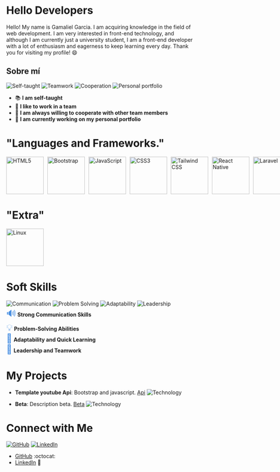 # Hello Developers

Hello! My name is Gamaliel Garcia. I am acquiring knowledge in the field of web development. I am very interested in front-end technology, and although I am currently just a university student, I am a front-end developer with a lot of enthusiasm and eagerness to keep learning every day. Thank you for visiting my profile! 😄


## Sobre mí

![Self-taught](https://img.shields.io/badge/Self--taught-4a90e2?style=flat&logo=book&logoColor=ffffff)
![Teamwork](https://img.shields.io/badge/Teamwork-4a90e2?style=flat&logo=users&logoColor=ffffff)
![Cooperation](https://img.shields.io/badge/Cooperation-4a90e2?style=flat&logo=handshake&logoColor=ffffff)
![Personal portfolio](https://img.shields.io/badge/Personal%20portfolio-4a90e2?style=flat&logo=telescope&logoColor=ffffff)
- 📚 **I am self-taught**
- 🤝 **I like to work in a team**
- 🤝 **I am always willing to cooperate with other team members**
- 🔭 **I am currently working on my personal portfolio**

# "Languages and Frameworks."

<div style="display: flex; align-items: center;">
  <!-- HTML5 -->
  <img src="https://upload.wikimedia.org/wikipedia/commons/6/61/HTML5_logo_and_wordmark.svg" alt="HTML5" width="100" height="100" style="object-fit: contain; margin-right: 10px;">
  
  <!-- Bootstrap -->
  <img src="https://upload.wikimedia.org/wikipedia/commons/b/b2/Bootstrap_logo.svg" alt="Bootstrap" width="100" height="100" style="object-fit: contain; margin-right: 10px;">
  
  <!-- JavaScript -->
  <img src="https://upload.wikimedia.org/wikipedia/commons/6/6a/JavaScript-logo.png" alt="JavaScript" width="100" height="100" style="object-fit: contain; margin-right: 10px;">
  
  <!-- CSS3 -->
  <img src="https://upload.wikimedia.org/wikipedia/commons/d/d5/CSS3_logo_and_wordmark.svg" alt="CSS3" width="100" height="100" style="object-fit: contain; margin-right: 10px;">
  
  <!-- Tailwind CSS -->
  <img src="https://upload.wikimedia.org/wikipedia/commons/d/d5/Tailwind_CSS_Logo.svg" alt="Tailwind CSS" width="100" height="100" style="object-fit: contain; margin-right: 10px;">
  
  <!-- React Native -->
  <img src="https://upload.wikimedia.org/wikipedia/commons/a/a7/React-icon.svg" alt="React Native" width="100" height="100" style="object-fit: contain; margin-right: 10px;">
    <!-- Laravel -->
  <img src="https://upload.wikimedia.org/wikipedia/commons/9/9a/Laravel.svg" alt="Laravel" width="100" height="100" style="object-fit: contain; margin-right: 10px;">
  
  <br>
  <br>
     <!-- php-->
  <img src="https://holatelcel.com/wp-content/uploads/2016/09/Webysther_20160423_-_Elephpant.svg_.png" alt="php" width="100" height="100" style="object-fit: contain;">
       <!-- git-->
  <img src="https://upload.wikimedia.org/wikipedia/commons/thumb/3/3f/Git_icon.svg/2048px-Git_icon.svg.png" alt="php" width="100" height="100" style="object-fit: contain;">

</div>

# "Extra"
<div style="display: flex; align-items: center;">
  <!-- Linux -->
  <img src="https://upload.wikimedia.org/wikipedia/commons/thumb/3/35/Tux.svg/1200px-Tux.svg.png" alt="Linux" width="100" height="100" style="object-fit: contain; margin-right: 10px;"> 

</div>

# Soft Skills
![Communication](https://img.shields.io/badge/Strong%20Communication-4a90e2?style=flat&logo=talk&logoColor=ffffff)
![Problem Solving](https://img.shields.io/badge/Problem%20Solving-4a90e2?style=flat&logo=lightbulb&logoColor=ffffff)
![Adaptability](https://img.shields.io/badge/Adaptability-4a90e2?style=flat&logo=sync&logoColor=ffffff)
![Leadership](https://img.shields.io/badge/Leadership-4a90e2?style=flat&logo=users&logoColor=ffffff) <br>
<span style="font-size:24px; color:#4a90e2;">🔊</span> **Strong Communication Skills**  
<span style="font-size:24px; color:#4a90e2;">💡</span> **Problem-Solving Abilities**  
<span style="font-size:24px; color:#4a90e2;">🔄</span> **Adaptability and Quick Learning**  
<span style="font-size:24px; color:#4a90e2;">👥</span> **Leadership and Teamwork**

# My Projects
- **Template youtube Api**: Bootstrap and javascript. [Api](https://github.com/Griezman2003/youtube) ![Technology](https://img.shields.io/badge/Technology-Color?style=flat&logo=icon&logoColor=white)

- **Beta**: Description beta. [Beta](URL) ![Technology](https://img.shields.io/badge/Technology-Color?style=flat&logo=icon&logoColor=white)


# Connect with Me
[![GitHub](https://img.shields.io/badge/GitHub-000000?style=flat&logo=github&logoColor=white)](https://github.com/Griezman2003?tab=repositories)
[![LinkedIn](https://img.shields.io/badge/LinkedIn-0e76a8?style=flat&logo=linkedin&logoColor=white)](https://www.linkedin.com/in/yourprofile/)
- [GitHub](https://github.com/Griezman2003?tab=repositories) :octocat:
- [LinkedIn](https://www.linkedin.com/in/yourprofile/) :link:



